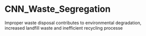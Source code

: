 # CNN_Waste_Segregation
Improper waste disposal contributes to environmental degradation, increased landfill waste and inefficient recycling processe
